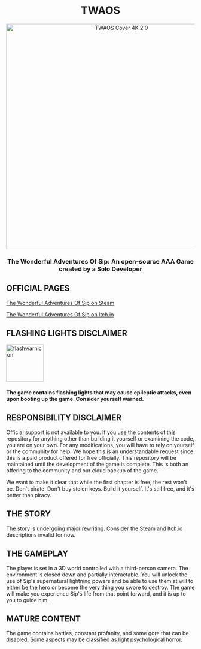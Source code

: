 <div align="center">
  <h1>TWAOS</h1>
  <img src="https://github.com/ItzELECTR0/TWAOS/assets/82042993/63cb79fb-e64a-4ac7-9db2-99afa955bde3" alt="TWAOS Cover 4K 2 0" width="600"/>
  <h3>The Wonderful Adventures Of Sip: An open-source AAA Game created by a Solo Developer<h3>
</div>

## OFFICIAL PAGES

[The Wonderful Adventures Of Sip on Steam](https://store.steampowered.com/app/2231750/The_Wonderful_Adventures_Of_Sip/)

[The Wonderful Adventures Of Sip on Itch.io](https://electris.itch.io/twaos)

<div align="left">
  <h2>FLASHING LIGHTS DISCLAIMER</h2>
  <img src="https://github.com/ItzELECTR0/TWAOS/assets/82042993/43c154b2-ac4a-4afe-b8bc-239f66bb0f6f" alt="flashwarnicon" width="100"/>
  <h4>The game contains flashing lights that may cause epileptic attacks, even upon booting up the game. Consider yourself warned.<h4>
</div>

## RESPONSIBILITY DISCLAIMER

Official support is not available to you. If you use the contents of this repository for anything other than building it yourself or examining the code, you are on your own. For any modifications, you will have to rely on yourself or the community for help. We hope this is an understandable request since this is a paid product offered for free officially. This repository will be maintained until the development of the game is complete. This is both an offering to the community and our cloud backup of the game.

We want to make it clear that while the first chapter is free, the rest won't be.
Don't pirate. Don't buy stolen keys. Build it yourself. It's still free, and it's better than piracy.

## THE STORY

The story is undergoing major rewriting. Consider the Steam and Itch.io descriptions invalid for now. 

## THE GAMEPLAY

The player is set in a 3D world controlled with a third-person camera. The environment is closed down and partially interactable. You will unlock the use of Sip's supernatural lightning powers and be able to use them at will to either be the hero or become the very thing you swore to destroy. The game will make you experience Sip's life from that point forward, and it is up to you to guide him.

## MATURE CONTENT

The game contains battles, constant profanity, and some gore that can be disabled.
Some aspects may be classified as light psychological horror.
